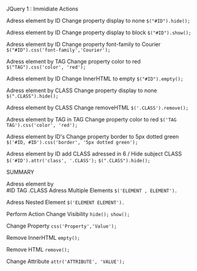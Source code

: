 JQuery
1 : Immidiate Actions

Adress element by ID Change property display to none
```$("#ID").hide();```

Adress element by ID Change property display to block
```$("#ID").show();```

Adress element by ID Change property font-family to Courier
```$("#ID").css('font-family','Courier');```

Adress element by TAG Change property color to red
```$("TAG").css('color', 'red');```

Adress element by ID Change InnerHTML to empty
```$("#ID").empty();```

Adress element by CLASS Change property display to none
```$(".CLASS").hide();```

Adress element by CLASS Change removeHTML
```$('.CLASS').remove();```

Adress element by TAG in TAG Change property color to red
```$('TAG TAG').css('color', 'red');```

Adress element by ID's Change property border to 5px dotted green
```$('#ID, #ID').css('border', '5px dotted green');```

Adress element by ID add CLASS adressed in 6 / Hide subject CLASS
```$('#ID').attr('class', '.CLASS');```
```$(".CLASS").hide();```

SUMMARY

Adress element by  
#ID TAG .CLASS
Adress Multiple Elements
```$('ELEMENT , ELEMENT').```

Adress Nested Element
```$('ELEMENT ELEMENT').```

Perform Action
Change Visibility
```hide();```
```show();```

Change Property
```css('Property','Value');```

Remove InnerHTML 
```empty();```

Remove HTML
```remove();```

Change Attribute
```attr('ATTRIBUTE', 'VALUE');```

